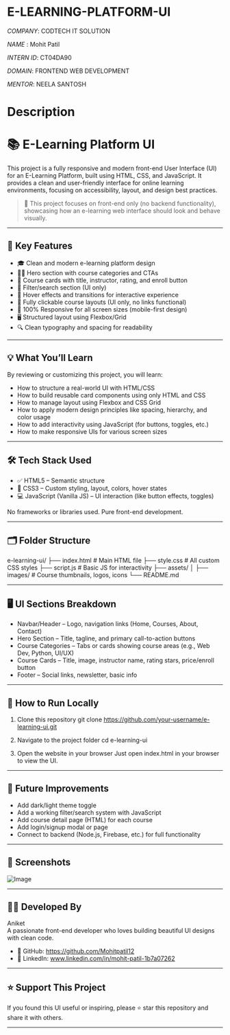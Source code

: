 # E-LEARNING-PLATFORM-UI

*COMPANY*: CODTECH IT SOLUTION

*NAME* : Mohit Patil 

*INTERN ID*: CT04DA90

*DOMAIN*: FRONTEND WEB DEVELOPMENT

*MENTOR*: NEELA SANTOSH

# Description

# 📚 E-Learning Platform UI

This project is a fully responsive and modern front-end User Interface (UI) for an E-Learning Platform, built using HTML, CSS, and JavaScript. It provides a clean and user-friendly interface for online learning environments, focusing on accessibility, layout, and design best practices.

> 🔧 This project focuses on front-end only (no backend functionality), showcasing how an e-learning web interface should look and behave visually.

---

## 🚀 Key Features

- 🎓 Clean and modern e-learning platform design
- 🧑‍🏫 Hero section with course categories and CTAs
- 📖 Course cards with title, instructor, rating, and enroll button
- 🧰 Filter/search section (UI only)
- 🎨 Hover effects and transitions for interactive experience
- 🔗 Fully clickable course layouts (UI only, no links functional)
- 📱 100% Responsive for all screen sizes (mobile-first design)
- 🖥 Structured layout using Flexbox/Grid
- 🔍 Clean typography and spacing for readability

---

## 💡 What You’ll Learn

By reviewing or customizing this project, you will learn:

- How to structure a real-world UI with HTML/CSS
- How to build reusable card components using only HTML and CSS
- How to manage layout using Flexbox and CSS Grid
- How to apply modern design principles like spacing, hierarchy, and color usage
- How to add interactivity using JavaScript (for buttons, toggles, etc.)
- How to make responsive UIs for various screen sizes

---

## 🛠 Tech Stack Used

- ✅ HTML5 – Semantic structure
- 🎨 CSS3 – Custom styling, layout, colors, hover states
- 💻 JavaScript (Vanilla JS) – UI interaction (like button effects, toggles)

No frameworks or libraries used. Pure front-end development.

---

## 🗂 Folder Structure

e-learning-ui/
├── index.html          # Main HTML file
├── style.css           # All custom CSS styles
├── script.js           # Basic JS for interactivity
├── assets/
│   ├── images/         # Course thumbnails, logos, icons
└── README.md

---

## 🖥 UI Sections Breakdown

- Navbar/Header – Logo, navigation links (Home, Courses, About, Contact)
- Hero Section – Title, tagline, and primary call-to-action buttons
- Course Categories – Tabs or cards showing course areas (e.g., Web Dev, Python, UI/UX)
- Course Cards – Title, image, instructor name, rating stars, price/enroll button
- Footer – Social links, newsletter, basic info

---

## 🧪 How to Run Locally

1. Clone this repository
git clone https://github.com/your-username/e-learning-ui.git

2. Navigate to the project folder
cd e-learning-ui

3. Open the website in your browser
Just open index.html in your browser to view the UI.

---

## 🔮 Future Improvements

- Add dark/light theme toggle  
- Add a working filter/search system with JavaScript  
- Add course detail page (HTML) for each course  
- Add login/signup modal or page  
- Connect to backend (Node.js, Firebase, etc.) for full functionality  

---

## 📸 Screenshots
![Image](https://github.com/user-attachments/assets/196558be-0d06-4d5e-8c0a-1e1f95138bd8)

---

## 👨‍💻 Developed By

Aniket  
A passionate front-end developer who loves building beautiful UI designs with clean code.

- 🔗 GitHub: https://github.com/Mohitpatil12 
- 💼 LinkedIn: www.linkedin.com/in/mohit-patil-1b7a07262

---

## ⭐️ Support This Project

If you found this UI useful or inspiring, please ⭐️ star this repository and share it with others.

---
